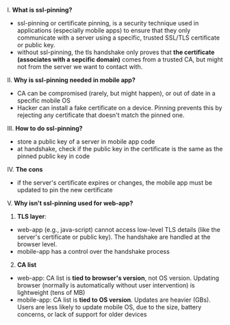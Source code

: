 I. **What is ssl-pinning?**
- ssl-pinning or certificate pinning, is a security technique used in applications (especially mobile apps) to ensure that they only communicate with a server using a specific, trusted SSL/TLS certificate or public key.
- without ssl-pinning, the tls handshake only proves that **the certificate (associates with a sepcific domain)** comes from a trusted CA, but might not from the server we want to contact with.

II. **Why is ssl-pinning needed in mobile app?**
- CA can be compromised (rarely, but might happen), or out of date in a specific mobile OS 
- Hacker can install a fake certificate on a device. Pinning prevents this by rejecting any certificate that doesn't match the pinned one.

III. **How to do ssl-pinning?**
- store a public key of a server in mobile app code
- at handshake, check if the public key in the certificate is the same as the pinned public key in code

IV. **The cons**
- if the server's certificate expires or changes, the mobile app must be updated to pin the new certificate

V. **Why isn't ssl-pinning used for web-app?**
1. **TLS layer**:
- web-app (e.g., java-script) cannot access low-level TLS details (like the server's certificate or public key). The handshake are handled at the browser level.
- mobile-app has a control over the handshake process

2. **CA list**
- web-app: CA list is **tied to browser's version**, not OS version. Updating browser (normally is automatically without user intervention) is lightweight (tens of MB)
- mobile-app: CA list is **tied to OS version**. Updates are heavier (GBs). Users are less likely to update mobile OS, due to the size, battery concerns, or lack of support for older devices
  
